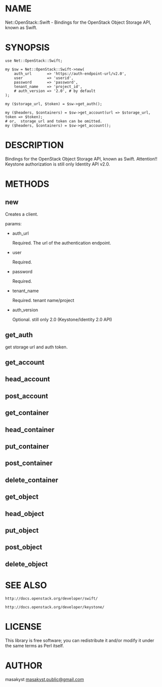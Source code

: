 # NAME

Net::OpenStack::Swift - Bindings for the OpenStack Object Storage API, known as Swift.

# SYNOPSIS

    use Net::OpenStack::Swift;

    my $sw = Net::OpenStack::Swift->new(
        auth_url       => 'https://auth-endpoint-url/v2.0',
        user           => 'userid',
        password       => 'password',
        tenant_name    => 'project_id',
        # auth_version => '2.0', # by default
    );

    my ($storage_url, $token) = $sw->get_auth();

    my ($headers, $containers) = $sw->get_account(url => $storage_url, token => $token);
    # or,  storage_url and token can be omitted.
    my ($headers, $containers) = $sw->get_account();

# DESCRIPTION

Bindings for the OpenStack Object Storage API, known as Swift.
Attention!! Keystone authorization is still only Identity API v2.0.

# METHODS

## new

Creates a client.

params:

- auth\_url

    Required. The url of the authentication endpoint.

- user

    Required.

- password

    Required.

- tenant\_name

    Required.
    tenant name/project

- auth\_version

    Optional.
    still only 2.0 (Keystone/Identity 2.0 API)

## get\_auth

get storage url and auth token.

## get\_account

## head\_account

## post\_account

## get\_container

## head\_container

## put\_container

## post\_container

## delete\_container

## get\_object

## head\_object

## put\_object

## post\_object

## delete\_object

# SEE ALSO

    http://docs.openstack.org/developer/swift/

    http://docs.openstack.org/developer/keystone/

# LICENSE

This library is free software; you can redistribute it and/or modify
it under the same terms as Perl itself.

# AUTHOR

masakyst <masakyst.public@gmail.com>
